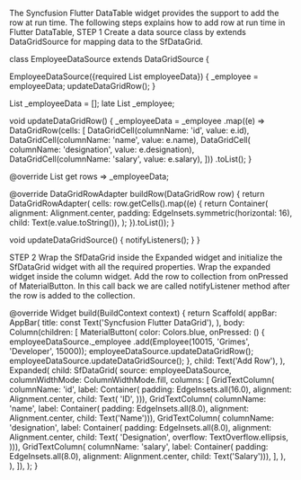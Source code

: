 The Syncfusion Flutter DataTable  widget provides the support to add the row at run time.
The following steps explains how to add row at run time in Flutter DataTable,
STEP 1
Create a data source class by extends DataGridSource for mapping data to the SfDataGrid.

class EmployeeDataSource extends DataGridSource {

  EmployeeDataSource({required List<Employee> employeeData}) {
    _employee = employeeData;
    updateDataGridRow();
  }

  List<DataGridRow> _employeeData = [];
  late List<Employee> _employee;

  void updateDataGridRow() {
    _employeeData = _employee
        .map<DataGridRow>((e) => DataGridRow(cells: [
              DataGridCell<int>(columnName: 'id', value: e.id),
              DataGridCell<String>(columnName: 'name', value: e.name),
              DataGridCell<String>(
                  columnName: 'designation', value: e.designation),
              DataGridCell<int>(columnName: 'salary', value: e.salary),
            ]))
        .toList();
  }

  @override
  List<DataGridRow> get rows => _employeeData;

  @override
  DataGridRowAdapter buildRow(DataGridRow row) {
    return DataGridRowAdapter(
        cells: row.getCells().map<Widget>((e) {
      return Container(
        alignment: Alignment.center,
        padding: EdgeInsets.symmetric(horizontal: 16),
        child: Text(e.value.toString()),
      );
    }).toList());
  }

  void updateDataGridSource() {
    notifyListeners();
  }
}

STEP 2
Wrap the SfDataGrid inside the Expanded widget and initialize the SfDataGrid widget with all the required properties. Wrap the expanded widget inside the column widget. Add the row to collection from onPressed of MaterialButton. In this call back we are called notifyListener method after the row is added to the collection.

@override
  Widget build(BuildContext context) {
    return Scaffold(
      appBar: AppBar(
        title: const Text('Syncfusion Flutter DataGrid'),
      ),
      body: Column(children: [
        MaterialButton(
          color: Colors.blue,
          onPressed: () {
            employeeDataSource._employee
                .add(Employee(10015, 'Grimes', 'Developer', 15000));
            employeeDataSource.updateDataGridRow();
            employeeDataSource.updateDataGridSource();
          },
          child: Text('Add Row'),
        ),
        Expanded(
          child: SfDataGrid(
            source: employeeDataSource,
            columnWidthMode: ColumnWidthMode.fill,
            columns: <GridColumn>[
              GridTextColumn(
                  columnName: 'id',
                  label: Container(
                      padding: EdgeInsets.all(16.0),
                      alignment: Alignment.center,
                      child: Text(
                        'ID',
                      ))),
              GridTextColumn(
                  columnName: 'name',
                  label: Container(
                      padding: EdgeInsets.all(8.0),
                      alignment: Alignment.center,
                      child: Text('Name'))),
              GridTextColumn(
                  columnName: 'designation',
                  label: Container(
                      padding: EdgeInsets.all(8.0),
                      alignment: Alignment.center,
                      child: Text(
                        'Designation',
                        overflow: TextOverflow.ellipsis,
                      ))),
              GridTextColumn(
                  columnName: 'salary',
                  label: Container(
                      padding: EdgeInsets.all(8.0),
                      alignment: Alignment.center,
                      child: Text('Salary'))),
            ],
          ),
        ),
      ]),
    );
  }


